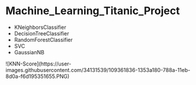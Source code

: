 # Machine_Learning_Titanic_Project
<ul>
<li>KNeighborsClassifier</li>
<li>DecisionTreeClassifier</li>
<li>RandomForestClassifier</li>
<li>SVC</li>
<li>GaussianNB</li>
</ul>
![KNN-Score](https://user-images.githubusercontent.com/34131539/109361836-1353a180-788a-11eb-8d0a-f6d195351655.PNG)
